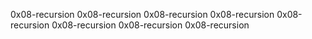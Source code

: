 0x08-recursion 0x08-recursion 0x08-recursion 0x08-recursion 0x08-recursion 0x08-recursion 0x08-recursion 0x08-recursion 
